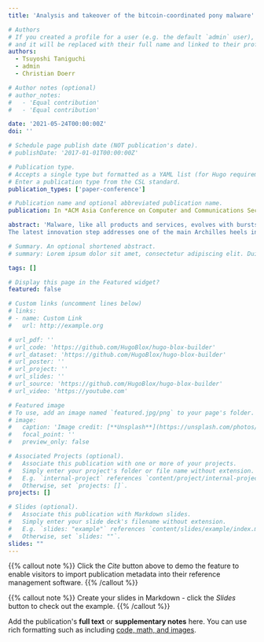 ```yaml
---
title: 'Analysis and takeover of the bitcoin-coordinated pony malware'

# Authors
# If you created a profile for a user (e.g. the default `admin` user), write the username (folder name) here
# and it will be replaced with their full name and linked to their profile.
authors:
  - Tsuyoshi Taniguchi
  - admin
  - Christian Doerr

# Author notes (optional)
# author_notes:
#   - 'Equal contribution'
#   - 'Equal contribution'

date: '2021-05-24T00:00:00Z'
doi: ''

# Schedule page publish date (NOT publication's date).
# publishDate: '2017-01-01T00:00:00Z'

# Publication type.
# Accepts a single type but formatted as a YAML list (for Hugo requirements).
# Enter a publication type from the CSL standard.
publication_types: ['paper-conference']

# Publication name and optional abbreviated publication name.
publication: In *ACM Asia Conference on Computer and Communications Security*

abstract: 'Malware, like all products and services, evolves with bursts of innovation. These advances usually happen whenever security controls get "good enough" to significantly impact the revenue stream of malicious actors, and in the past we have seen the malware ecosystem to adopt concepts such as code obfuscation, polymorphism, domain-generation algorithms (DGAs), as well as virtual machine and sandbox evasion whenever defenses were able to perform consistent and pervasive suppression of these threats.
The latest innovation step addresses one of the main Archilles heels in malware operations: the resilient addressing of the command & control (C&C) server. As domain blacklisting and DGA reversing have become mature security practices, malware authors are now turning to the Bitcoin blockchain, and use its resilient design principle to disseminate control information that cannot be removed by defenders. In this paper, we report on the adoption of Bitcoin-based C&C addressing in the Pony malware, one of the most widely occurring malware platforms on Windows. We forensically analyze the blockchain-based C&C mechanism of the Pony malware, track the malicious operations over a period of 12 months, and report how the adversaries experimented and optimized their deployment over time. We identify a security flaw in the C&C addressing, which is used to perform a takeover of the malware's loading mechanism to quantify the volume and origin of the incoming infections.'

# Summary. An optional shortened abstract.
# summary: Lorem ipsum dolor sit amet, consectetur adipiscing elit. Duis posuere tellus ac convallis placerat. Proin tincidunt magna sed ex sollicitudin condimentum.

tags: []

# Display this page in the Featured widget?
featured: false

# Custom links (uncomment lines below)
# links:
# - name: Custom Link
#   url: http://example.org

# url_pdf: ''
# url_code: 'https://github.com/HugoBlox/hugo-blox-builder'
# url_dataset: 'https://github.com/HugoBlox/hugo-blox-builder'
# url_poster: ''
# url_project: ''
# url_slides: ''
# url_source: 'https://github.com/HugoBlox/hugo-blox-builder'
# url_video: 'https://youtube.com'

# Featured image
# To use, add an image named `featured.jpg/png` to your page's folder.
# image:
#   caption: 'Image credit: [**Unsplash**](https://unsplash.com/photos/pLCdAaMFLTE)'
#   focal_point: ''
#   preview_only: false

# Associated Projects (optional).
#   Associate this publication with one or more of your projects.
#   Simply enter your project's folder or file name without extension.
#   E.g. `internal-project` references `content/project/internal-project/index.md`.
#   Otherwise, set `projects: []`.
projects: []

# Slides (optional).
#   Associate this publication with Markdown slides.
#   Simply enter your slide deck's filename without extension.
#   E.g. `slides: "example"` references `content/slides/example/index.md`.
#   Otherwise, set `slides: ""`.
slides: ""
---
```


{{% callout note %}}
Click the _Cite_ button above to demo the feature to enable visitors to import publication metadata into their reference management software.
{{% /callout %}}

{{% callout note %}}
Create your slides in Markdown - click the _Slides_ button to check out the example.
{{% /callout %}}

Add the publication's **full text** or **supplementary notes** here. You can use rich formatting such as including [code, math, and images](https://docs.hugoblox.com/content/writing-markdown-latex/).
